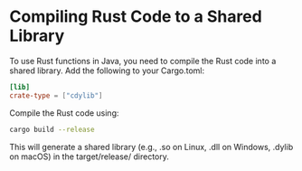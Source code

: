 # Compiling Rust Code to a Shared Library

To use Rust functions in Java, you need to compile the Rust code into a shared library. Add the following to your Cargo.toml:

```toml
[lib]
crate-type = ["cdylib"]
```

Compile the Rust code using:

```bash
cargo build --release
```

This will generate a shared library (e.g., .so on Linux, .dll on Windows, .dylib on macOS) in the target/release/ directory.
